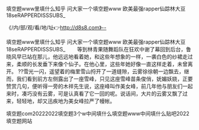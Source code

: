 填空题www里填什么知乎
问大家一个填空题www
欧美最强rapper仙踪林大豆
18seRAPPERDISSSUBS_


《/内/部/观/看/地/址👉http://d8s8.com》--

填空题www里填什么知乎
问大家一个填空题www
欧美最强rapper仙踪林大豆
18seRAPPERDISSSUBS_
　　等到林青果随舞蹈队在狂欢中谢了幕回到后台，鲁晓风早已站在那儿，他远远地看着她，和这些年想象的一样，一袭白色的纱裙走过来，柔顺的长发垂下来像个仙子。在他心里，这些年她好像一直这样走着，未曾离开。
??雪光一闪，遥望着的梅里雪山捋开了一道缝隙，云雾徐徐朝一边飘去，继而，我们看到前方左侧露出了一座雪峰，只见这座雪峰苗条俊俏，妩媚妖娆，正要赞赏几句，便听得一旁的木祥先生说，这座峰叫作美女峰，前几年他与朋友们一起来时，凑巧没有云雾，可是认真看了它一回的呢。说话间，大片的云雾又飘了过来，轻轻地，却又迅疾地为美女峰拉严了幔帐。





填空题com20222022填空题3个w中间填什么填空题www中间填什么贴吧2022填空题网站
